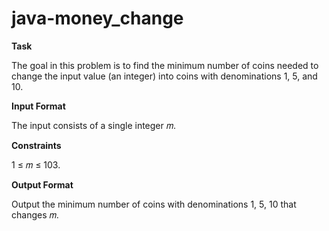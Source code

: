# java-money_change

**Task**

The goal in this problem is to find the minimum number of coins needed to change the input value
(an integer) into coins with denominations 1, 5, and 10.

**Input Format**

The input consists of a single integer 𝑚.

**Constraints**

1 ≤ 𝑚 ≤ 103.

**Output Format**

Output the minimum number of coins with denominations 1, 5, 10 that changes 𝑚.
